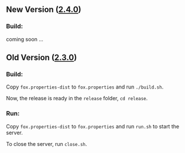[8]: https://github.com/AKSW/FOX/releases/tag/v2.3.0
[9]: https://github.com/AKSW/FOX

## New Version ([2.4.0][9])

### Build:

coming soon ...


## Old Version ([2.3.0][8])

### Build:

Copy `fox.properties-dist` to `fox.properties` and run `./build.sh`.

Now, the release is ready in the `release` folder, `cd release`.

### Run:

Copy `fox.properties-dist` to `fox.properties` and run `run.sh`  to start the server.

To close the server, run `close.sh`.